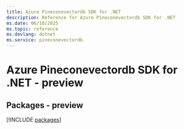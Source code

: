 ```yaml
---
title: Azure Pineconevectordb SDK for .NET
description: Reference for Azure Pineconevectordb SDK for .NET
ms.date: 06/10/2025
ms.topic: reference
ms.devlang: dotnet
ms.service: pineconevectordb
---
```

# Azure Pineconevectordb SDK for .NET - preview
## Packages - preview
[!INCLUDE [packages](pineconevectordb-index.md)]